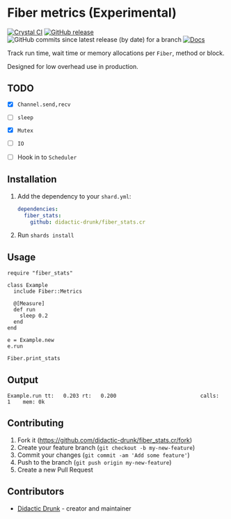 # Fiber metrics (Experimental)
[![Crystal CI](https://github.com/didactic-drunk/fiber_stats.cr/actions/workflows/crystal.yml/badge.svg)](https://github.com/didactic-drunk/fiber_stats.cr/actions/workflows/crystal.yml)
[![GitHub release](https://img.shields.io/github/release/didactic-drunk/fiber_stats.cr.svg)](https://github.com/didactic-drunk/fiber_stats.cr/releases)
![GitHub commits since latest release (by date) for a branch](https://img.shields.io/github/commits-since/didactic-drunk/fiber_stats.cr/latest)
[![Docs](https://img.shields.io/badge/docs-available-brightgreen.svg)](https://didactic-drunk.github.io/fiber_stats.cr/main)

Track run time, wait time or memory allocations per `Fiber`, method or block.

Designed for low overhead use in production.

## TODO
- [x] `Channel.send,recv`
- [ ] `sleep`
- [x] `Mutex`
- [ ] `IO`
- [ ] Hook in to `Scheduler`


## Installation

1. Add the dependency to your `shard.yml`:

   ```yaml
   dependencies:
     fiber_stats:
       github: didactic-drunk/fiber_stats.cr
   ```

2. Run `shards install`

## Usage

```crystal
require "fiber_stats"

class Example
  include Fiber::Metrics

  @[Measure]
  def run
    sleep 0.2
  end
end

e = Example.new
e.run

Fiber.print_stats
```

## Output
```
Example.run tt:   0.203 rt:   0.200                           calls:      1    mem: 0k
```


## Contributing

1. Fork it (<https://github.com/didactic-drunk/fiber_stats.cr/fork>)
2. Create your feature branch (`git checkout -b my-new-feature`)
3. Commit your changes (`git commit -am 'Add some feature'`)
4. Push to the branch (`git push origin my-new-feature`)
5. Create a new Pull Request

## Contributors

- [Didactic Drunk](https://github.com/didactic-drunk) - creator and maintainer

